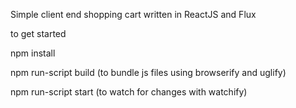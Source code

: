 

Simple client end shopping cart written in ReactJS and Flux

to get started

npm install

npm run-script build (to bundle js files using browserify and uglify)

npm run-script start (to watch for changes with watchify)